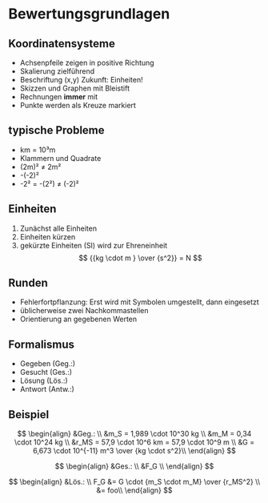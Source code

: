 # Bewertungsgrundlagen

## Koordinatensysteme

* Achsenpfeile zeigen in positive Richtung
* Skalierung zielführend
* Beschriftung (x,y) Zukunft: Einheiten!
* Skizzen und Graphen mit Bleistift
* Rechnungen **immer** mit 
* Punkte werden als Kreuze markiert

## typische Probleme

* km = 10³m
* Klammern und Quadrate
 * (2m)² ≠ 2m²
 * -(-2)²
 * -2² = -(2²) ≠ (-2)²

## Einheiten

1. Zunächst alle Einheiten
1. Einheiten kürzen
1. gekürzte Einheiten (SI) wird zur Ehreneinheit
$$
{{kg \cdot m } \over {s^2}} = N
$$

## Runden

* Fehlerfortpflanzung: Erst wird mit Symbolen umgestellt, dann eingesetzt
* üblicherweise zwei Nachkommastellen
* Orientierung an gegebenen Werten

## Formalismus

* Gegeben (Geg.:)
* Gesucht (Ges.:)
* Lösung (Lös.:)
* Antwort (Antw.:)

## Beispiel

$$
\begin{align}
&Geg.: \\
&m_S = 1,989 \cdot 10^30 kg \\
&m_M = 0,34 \cdot 10^24 kg \\
&r_MS = 57,9 \cdot 10^6 km = 57,9 \cdot 10^9 m \\
&G = 6,673 \cdot 10^{-11} m^3 \over {kg \cdot s^2}\\
\end{align}
$$

$$
\begin{align}
&Ges.: \\
&F_G \\
\end{align}
$$

$$
\begin{align}
&Lös.: \\
F_G &= G \cdot {m_S \cdot m_M} \over {r_MS^2} \\
&= foo\\
\end{align}
$$

